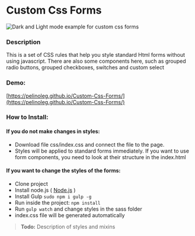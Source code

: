# Custom Css Forms

![Dark and Light mode example for custom css forms](https://pelinoleg.github.io/Custom-Css-Forms/custom_forms_demo.jpg)

### Description

This is a set of CSS rules that help you style standard Html forms without using javascript.
There are also some components here, such as grouped radio buttons, grouped checkboxes, switches and custom select

### Demo:

[https://pelinoleg.github.io/Custom-Css-Forms/](https://pelinoleg.github.io/Custom-Css-Forms/)

### How to Install:

#### If you do not make changes in styles:

- Download file css/index.css and connect the file to the page.
- Styles will be applied to standard forms immediately.
  If you want to use form components, you need to look at their structure in the index.html

#### If you want to change the styles of the forms:

- Clone project
- Install node.js ( [Node.js](https://nodejs.org/en/) )
- Install Gulp `sudo npm i gulp -g`
- Run inside the project: `npm install`
- Run `gulp watch` and change styles in the sass folder
- index.css file will be generated automatically

> **Todo:**
> Description of styles and mixins
